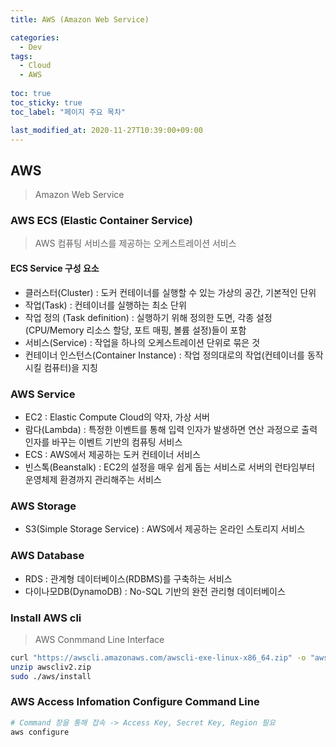 ```yaml
---
title: AWS (Amazon Web Service)

categories:
  - Dev
tags:
  - Cloud
  - AWS
  
toc: true
toc_sticky: true
toc_label: "페이지 주요 목차"

last_modified_at: 2020-11-27T10:39:00+09:00
---
```


## AWS ##

> Amazon Web Service

### AWS ECS (Elastic Container Service) ###

> AWS 컴퓨팅 서비스를 제공하는 오케스트레이션 서비스

#### ECS Service 구성 요소 ####

- 클러스터(Cluster) : 도커 컨테이너를 실행할 수 있는 가상의 공간, 기본적인 단위
- 작업(Task) : 컨테이너를 실행하는 최소 단위
- 작업 정의 (Task definition) : 실행하기 위해 정의한 도면, 각종 설정(CPU/Memory 리소스 할당, 포트 매핑, 볼륨 설정)들이 포함
- 서비스(Service) : 작업을 하나의 오케스트레이션 단위로 묶은 것
- 컨테이너 인스턴스(Container Instance) : 작업 정의대로의 작업(컨테이너를 동작시킬 컴퓨터)을 지칭

### AWS Service ###

- EC2 : Elastic Compute Cloud의 약자, 가상 서버
- 람다(Lambda) : 특정한 이벤트를 통해 입력 인자가 발생하면 연산 과정으로 출력 인자를 바꾸는 이벤트 기반의 컴퓨팅 서비스
- ECS : AWS에서 제공하는 도커 컨테이너 서비스
- 빈스톡(Beanstalk) : EC2의 설정을 매우 쉽게 돕는 서비스로 서버의 런타임부터 운영체제 환경까지 관리해주는 서비스

### AWS Storage ###

- S3(Simple Storage Service) : AWS에서 제공하는 온라인 스토리지 서비스

### AWS Database ###

- RDS : 관계형 데이터베이스(RDBMS)를 구축하는 서비스
- 다이나모DB(DynamoDB) : No-SQL 기반의 완전 관리형 데이터베이스

### Install AWS cli ###

> AWS Conmmand Line Interface

```bash
curl "https://awscli.amazonaws.com/awscli-exe-linux-x86_64.zip" -o "awscliv2.zip"
unzip awscliv2.zip
sudo ./aws/install
```

### AWS Access Infomation Configure Command Line ###

```bash
# Command 창을 통해 접속 -> Access Key, Secret Key, Region 필요
aws configure
```
